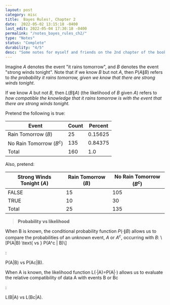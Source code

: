 ```yaml
---
layout: post
category: misc
title:  Bayes Rules!, Chapter 2
date:  2022-05-02 13:15:18 -0400
last_edit: 2022-05-04 17:30:18 -0400
permalink: "/notes_bayes_rules_ch2/"
type: "Notes"
status: "Complete"
durability: "4/5"
desc: "Some notes for myself and friends on the 2nd chapter of the book (2021) Bayes Rules! by Alicia A. Johnson, Miles Q. Ott, and Mine Dogucu."
---
```


Imagine $A$ denotes the event "it rains tomorrow", and $B$ denotes the event "strong winds tonight". Note that if we know $B$ but not $A$, then $P(A\|B)$ refers to _the probability it rains tomorrow, given we know that there are strong winds tonight_.

If we know $A$ but not $B$, then $L(B\|A)$ (the likelihood of $B$ given $A$) refers to _how compatible the knowledge that it rains tomorrow is with the event that there are strong winds tonight._

Pretend the following is true:

| Event | Count | Percent |
| --- | --- | --- |
| Rain Tomorrow ($B$) | 25 | 0.15625 |
| No Rain Tomorrow ($B^c$) | 135 | 0.84375 |
| Total | 160 | 1.0 |

Also, pretend:

| Strong Winds Tonight ($A$) | Rain Tomorrow ($B$) | No Rain Tomorrow ($B^c$) |
| --- | --- | --- |
| FALSE | 15 | 105 |
| TRUE | 10 | 30 |
| Total | 25 | 135 |

> __Probability vs likelihood__
>
When B is known, the conditional probability function $P(\cdot \|B)$ allows us to compare the probabilities of an unknown event, $A$ or $A^c$, occurring with $B$: \\[P(A\|B) \text{ vs } P(A^c \| B)\\]

:

P(A|B) vs P(Ac|B).

When A
is known, the likelihood function L(⋅|A)=P(A|⋅) allows us to evaluate the relative compatibility of data A with events B or Bc

:

L(B|A) vs L(Bc|A).
